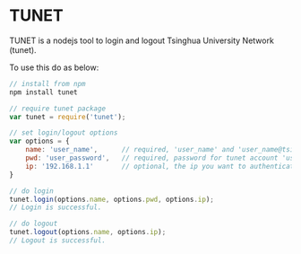 # TUNET

TUNET is a nodejs tool to login and logout Tsinghua University Network (tunet).

To use this do as below:

```javascript
// install from npm
npm install tunet

// require tunet package
var tunet = require('tunet');

// set login/logout options
var options = {
    name: 'user_name',      // required, 'user_name' and 'user_name@tsinghua' are for access public internet and tunet, respectively
    pwd: 'user_password',   // required, password for tunet account 'user_name'
    ip: '192.168.1.1'       // optional, the ip you want to authenticate, and default is the client ip
}

// do login
tunet.login(options.name, options.pwd, options.ip);
// Login is successful.

// do logout
tunet.logout(options.name, options.ip);
// Logout is successful.
```
